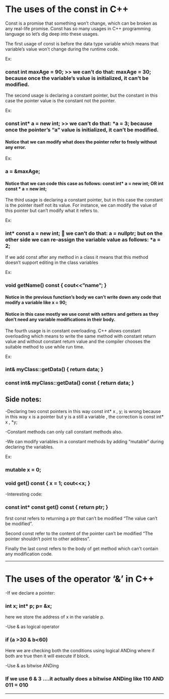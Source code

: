# The uses of the const in C++
Const is a promise that something won’t change, which can be broken as any real-life promise.
Const has so many usages in C++ programming language so let’s dig deep into these usages.

The first usage of const is before the data type variable which means that variable’s value won’t change during the runtime code.

Ex:

### const int maxAge = 90; >> we can’t do that: maxAge = 30; because once the variable’s value is initialized, it can’t be modified.

The second usage is declaring a constant pointer, but the constant in this case the pointer value is the constant not the pointer.

Ex:

### const int* a = new int; >> we can’t do that: *a = 3; because once the pointer’s “a” value is initialized, it can’t be modified.
#### Notice that we can modify what does the pointer refer to freely without any error.
Ex: 
### a = &maxAge;

#### Notice that we can code this case as follows: const int* a = new int; OR int const * a = new int;
The third usage is declaring a constant pointer, but in this case the constant is the pointer itself not its value. For instance, we can modify the value of this pointer but can’t modify what it refers to.

Ex:

### int* const a = new int;  we can’t do that: a = nullptr; but on the other side we can re-assign the variable value as follows: *a = 2;
If we add const after any method in a class it means that this method doesn’t support editing in the class variables

Ex:

### void getName() const { cout<<”name”; }

#### Notice in the previous function’s body we can’t write down any code that modify a variable like x = 90;

#### Notice in this case mostly we use const with setters and getters as they don’t need any variable modifications in their body.
The fourth usage is in constant overloading. C++ allows constant overloading which means to write the same  method with constant return value and without constant return value and the compiler chooses the suitable method to use while run time.

Ex:

### int& myClass::getData() { return data; }

### const int& myClass::getData() const { return data; }

## Side notes:
-Declaring two const pointers in this way const int* x , y; is wrong because in this way x is a pointer but y is a still a variable , the correction is const int* x , *y;

-Constant methods can only call constant methods also.

-We can modify variables in a constant methods by adding “mutable” during declaring the variables.

Ex:

### mutable x = 0;

### void get() const { x = 1; cout<<x; }

-Interesting code:

### const int* const  get() const { return ptr; }

first const refers to returning a ptr that can’t be modified “The value can’t be modified”.

Second const refer to the content of the pointer can’t be modified “The pointer shouldn’t point to other address”.

Finally the last const refers to the body of get method which can’t contain any modification code.

----------------------------------------------------------------------------------
# The uses of the operator ‘&’ in C++

-If we declare a pointer:
### int x; int* p; p= &x;
here we store the address of x in the variable p.

-Use & as logical operator
### if (a >30 & b<60)
Here we are checking both the conditions using logical ANDing where if both are true then it will execute if block.

-Use & as bitwise ANDing
### If we use 6 & 3 ….it actually does a bitwise ANDing like 110 AND 011 = 010

----------------------------------------------------------------------------------


